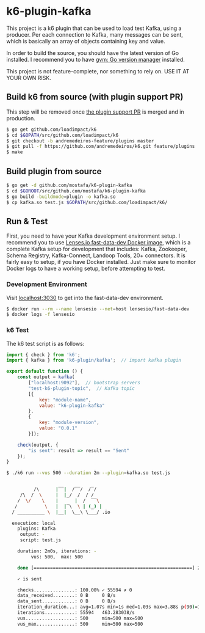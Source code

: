 # k6-plugin-kafka

This project is a k6 plugin that can be used to load test Kafka, using a producer. Per each connection to Kafka, many messages can be sent, which is basically an array of objects containing key and value.

In order to build the source, you should have the latest version of Go installed. I recommend you to have [gvm: Go version manager](https://github.com/moovweb/gvm) installed.

This project is not feature-complete, nor something to rely on. USE IT AT YOUR OWN RISK.

## Build k6 from source (with plugin support PR)

This step will be removed once [the plugin support PR](https://github.com/loadimpact/k6/pull/1396) is merged and in production.

```bash
$ go get github.com/loadimpact/k6
$ cd $GOPATH/src/github.com/loadimpact/k6
$ git checkout -b andremedeiros-feature/plugins master
$ git pull -f https://github.com/andremedeiros/k6.git feature/plugins
$ make
```

## Build plugin from source

```bash
$ go get -d github.com/mostafa/k6-plugin-kafka
$ cd $GOROOT/src/github.com/mostafa/k6-plugin-kafka
$ go build -buildmode=plugin -o kafka.so
$ cp kafka.so test.js $GOPATH/src/github.com/loadimpact/k6/
```

## Run & Test

First, you need to have your Kafka development environment setup. I recommend you to use [Lenses.io fast-data-dev Docker image](https://github.com/lensesio/fast-data-dev), which is a complete Kafka setup for development that includes: Kafka, Zookeeper, Schema Registry, Kafka-Connect, Landoop Tools, 20+ connectors. It is fairly easy to setup, if you have Docker installed. Just make sure to monitor Docker logs to have a working setup, before attempting to test.

### Development Environment

Visit [localhost:3030](http://localhost:3030) to get into the fast-data-dev environment.

```bash
$ docker run --rm --name lensesio --net=host lensesio/fast-data-dev
$ docker logs -f lensesio
```

### k6 Test

The k6 test script is as follows:

```javascript
import { check } from 'k6';
import { kafka } from 'k6-plugin/kafka';  // import kafka plugin

export default function () {
    const output = kafka(
        ["localhost:9092"],  // bootstrap servers
        "test-k6-plugin-topic",  // Kafka topic
        [{
            key: "module-name",
            value: "k6-plugin-kafka"
        },
        {
            key: "module-version",
            value: "0.0.1"
        }]);

    check(output, {
        "is sent": result => result == "Sent"
    });
}
```

```bash
$ ./k6 run --vus 500 --duration 2m --plugin=kafka.so test.js


          /\      |‾‾|  /‾‾/  /‾/
     /\  /  \     |  |_/  /  / /
    /  \/    \    |      |  /  ‾‾\
   /          \   |  |‾\  \ | (_) |
  / __________ \  |__|  \__\ \___/ .io

  execution: local
    plugins: Kafka
     output: -
     script: test.js

    duration: 2m0s, iterations: -
         vus: 500,  max: 500

    done [==========================================================] 2m0s / 2m0s

    ✓ is sent

    checks...............: 100.00% ✓ 55594 ✗ 0
    data_received........: 0 B     0 B/s
    data_sent............: 0 B     0 B/s
    iteration_duration...: avg=1.07s min=1s med=1.03s max=3.88s p(90)=1.11s p(95)=1.32s
    iterations...........: 55594   463.283038/s
    vus..................: 500     min=500 max=500
    vus_max..............: 500     min=500 max=500
```
